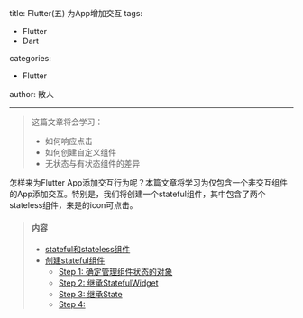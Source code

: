 title: Flutter(五) 为App增加交互
tags:
  - Flutter
  - Dart

categories:
  - Flutter

author: 散人

---

> 这篇文章将会学习：
> - 如何响应点击
> - 如何创建自定义组件
> - 无状态与有状态组件的差异

怎样来为Flutter App添加交互行为呢？本篇文章将学习为仅包含一个非交互组件的App添加交互。特别是，我们将创建一个stateful组件，其中包含了两个stateless组件，来是的icon可点击。

> #### 内容
> - [stateful和stateless组件](#1)
> - [创建stateful组件](#2)
>   - [Step 1: 确定管理组件状态的对象](#3)
>   - [Step 2: 继承StatefulWidget](#4)
>   - [Step 3: 继承State](#5)  
>   - [Step 4: ](#6)

<!--stackedit_data:
eyJoaXN0b3J5IjpbNDM0ODE5NDYxLC0yMzg5NTA1MTMsMTcwNT
QyNDQwOV19
-->